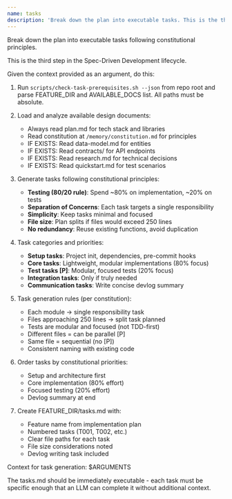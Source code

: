 ```yaml
---
name: tasks
description: 'Break down the plan into executable tasks. This is the third step in the Spec-Driven Development lifecycle.'
---
```


Break down the plan into executable tasks following constitutional principles.

This is the third step in the Spec-Driven Development lifecycle.

Given the context provided as an argument, do this:

1. Run `scripts/check-task-prerequisites.sh --json` from repo root and parse FEATURE_DIR and AVAILABLE_DOCS list. All paths must be absolute.

2. Load and analyze available design documents:
   - Always read plan.md for tech stack and libraries
   - Read constitution at `/memory/constitution.md` for principles
   - IF EXISTS: Read data-model.md for entities
   - IF EXISTS: Read contracts/ for API endpoints
   - IF EXISTS: Read research.md for technical decisions
   - IF EXISTS: Read quickstart.md for test scenarios

3. Generate tasks following constitutional principles:
   - **Testing (80/20 rule)**: Spend ~80% on implementation, ~20% on tests
   - **Separation of Concerns**: Each task targets a single responsibility
   - **Simplicity**: Keep tasks minimal and focused
   - **File size**: Plan splits if files would exceed 250 lines
   - **No redundancy**: Reuse existing functions, avoid duplication

4. Task categories and priorities:
   - **Setup tasks**: Project init, dependencies, pre-commit hooks
   - **Core tasks**: Lightweight, modular implementations (80% focus)
   - **Test tasks [P]**: Modular, focused tests (20% focus)
   - **Integration tasks**: Only if truly needed
   - **Communication tasks**: Write concise devlog summary

5. Task generation rules (per constitution):
   - Each module → single responsibility task
   - Files approaching 250 lines → split task planned
   - Tests are modular and focused (not TDD-first)
   - Different files = can be parallel [P]
   - Same file = sequential (no [P])
   - Consistent naming with existing code

6. Order tasks by constitutional priorities:
   - Setup and architecture first
   - Core implementation (80% effort)
   - Focused testing (20% effort)
   - Devlog summary at end

7. Create FEATURE_DIR/tasks.md with:
   - Feature name from implementation plan
   - Numbered tasks (T001, T002, etc.)
   - Clear file paths for each task
   - File size considerations noted
   - Devlog writing task included

Context for task generation: $ARGUMENTS

The tasks.md should be immediately executable - each task must be specific enough that an LLM can complete it without additional context.
